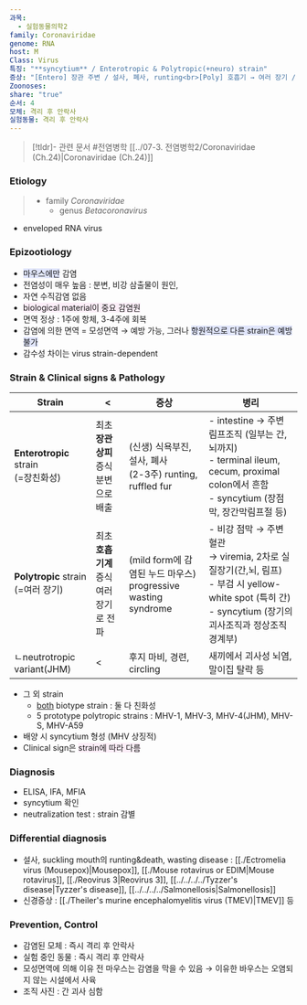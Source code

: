 ```yaml
---
과목:
  - 실험동물의학2
family: Coronaviridae
genome: RNA
host: M
Class: Virus
특징: "**syncytium** / Enterotropic & Polytropic(+neuro) strain"
증상: "[Entero] 장관 주변 / 설사, 폐사, runting<br>[Poly] 호흡기 → 여러 장기 / wasting syndrome"
Zoonoses: 
share: "true"
순서: 4
모체: 격리 후 안락사
실험동물: 격리 후 안락사
---
```

>[!tldr]- 관련 문서
> #전염병학 [[../07-3. 전염병학2/Coronaviridae (Ch.24)|Coronaviridae (Ch.24)]]
### Etiology
> - family *Coronaviridae*
> 	- genus *Betacoronavirus*

- enveloped RNA virus

### Epizootiology
- <span style="background:#e0e5fc">마우스에만</span> 감염
- 전염성이 매우 높음 : 분변, 비강 삼출물이 원인, 
- 자연 수직감염 없음
- <span style="background:#fceef8">biological material이 중요 감염원</span>
- 면역 정상 : 1주에 항체, 3-4주에 회복
- 감염에 의한 면역 = 모성면역 → 예방 가능, 그러나 <span style="background:#e0e5fc">항원적으로 다른 strain은 예방 불가</span>
- 감수성 차이는 virus strain-dependent
### Strain & Clinical signs & Pathology

| Strain                             | <                           | 증상                                                      | 병리                                                                                                                     |
| ---------------------------------- | --------------------------- | ------------------------------------------------------- | ---------------------------------------------------------------------------------------------------------------------- |
| **Enterotropic** strain<br>(=장친화성) | 최초 **장관상피** 증식<br>분변으로 배출   | (신생) 식욕부진, 설사, 폐사<br>(2-3주) runting, ruffled fur        | - intestine → 주변 림프조직 (일부는 간, 뇌까지)<br>- terminal ileum, cecum, proximal colon에서 흔함<br>- syncytium (장점막, 장간막림프절 등)      |
| **Polytropic** strain<br>(=여러 장기)  | 최초 **호흡기계** 증식<br>여러 장기로 전파 | (mild form에 감염된 누드 마우스)<br>progressive wasting syndrome | - 비강 점막 → 주변 혈관<br>→ viremia, 2차로 실질장기(간,뇌, 림프)<br>- 부검 시 yellow-white spot (특히 간)<br>- syncytium (장기의 괴사조직과 정상조직 경계부) |
| ㄴneutrotropic variant(JHM)         | <                           | 후지 마비, 경련, circling                                     | 새끼에서 괴사성 뇌염, 말이집 탈락 등                                                                                                  |
- 그 외 strain
	- <u>both</u> biotype strain : 둘 다 친화성
	- 5 prototype polytropic strains : MHV-1, MHV-3, MHV-4(JHM), MHV-S, MHV-A59
- 배양 시 syncytium 형성 (MHV 상징적)
- Clinical sign은 <span style="background:#fceef8">strain에 따라 다름</span>
### Diagnosis
- ELISA, IFA, MFIA
- syncytium 확인
- neutralization test : strain 감별
### Differential diagnosis
- 설사, suckling mouth의 runting&death, wasting disease : [[./Ectromelia virus (Mousepox)|Mousepox]], [[./Mouse rotavirus or EDIM|Mouse rotavirus]], [[./Reovirus 3|Reovirus 3]], [[../../../../Tyzzer's disease|Tyzzer's disease]], [[../../../../Salmonellosis|Salmonellosis]]
- 신경증상 : [[./Theiler's murine encephalomyelitis virus (TMEV)|TMEV]] 등
### Prevention, Control
- 감염된 모체 : 즉시 격리 후 안락사
- 실험 중인 동물 : 즉시 격리 후 안락사
- 모성면역에 의해 이유 전 마우스는 감염을 막을 수 있음
  → 이유한 바우스는 오염되지 않는 시설에서 사육
- 조직 사진 : 간 괴사 심함